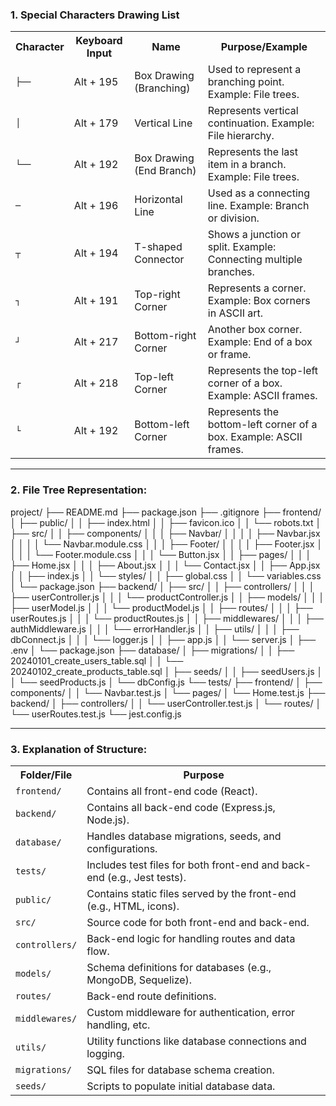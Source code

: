 ### 1. Special Characters Drawing List
<table>
  <tr>
    <th>Character</th>
    <th>Keyboard Input</th>
    <th>Name</th>
    <th>Purpose/Example</th>
  </tr>
  <tr>
    <td><code>├──</code></td>
    <td>Alt + 195</td>
    <td>Box Drawing (Branching)</td>
    <td>Used to represent a branching point. Example: File trees.</td>
  </tr>
  <tr>
    <td><code>│</code></td>
    <td>Alt + 179</td>
    <td>Vertical Line</td>
    <td>Represents vertical continuation. Example: File hierarchy.</td>
  </tr>
  <tr>
    <td><code>└──</code></td>
    <td>Alt + 192</td>
    <td>Box Drawing (End Branch)</td>
    <td>Represents the last item in a branch. Example: File trees.</td>
  </tr>
  <tr>
    <td><code>─</code></td>
    <td>Alt + 196</td>
    <td>Horizontal Line</td>
    <td>Used as a connecting line. Example: Branch or division.</td>
  </tr>
  <tr>
    <td><code>┬</code></td>
    <td>Alt + 194</td>
    <td>T-shaped Connector</td>
    <td>Shows a junction or split. Example: Connecting multiple branches.</td>
  </tr>
  <tr>
    <td><code>┐</code></td>
    <td>Alt + 191</td>
    <td>Top-right Corner</td>
    <td>Represents a corner. Example: Box corners in ASCII art.</td>
  </tr>
  <tr>
    <td><code>┘</code></td>
    <td>Alt + 217</td>
    <td>Bottom-right Corner</td>
    <td>Another box corner. Example: End of a box or frame.</td>
  </tr>
  <tr>
    <td><code>┌</code></td>
    <td>Alt + 218</td>
    <td>Top-left Corner</td>
    <td>Represents the top-left corner of a box. Example: ASCII frames.</td>
  </tr>
  <tr>
    <td><code>└</code></td>
    <td>Alt + 192</td>
    <td>Bottom-left Corner</td>
    <td>Represents the bottom-left corner of a box. Example: ASCII frames.</td>
  </tr>
</table>

---

### 2. File Tree Representation:

project/
├── README.md
├── package.json
├── .gitignore
├── frontend/
│   ├── public/
│   │   ├── index.html
│   │   ├── favicon.ico
│   │   └── robots.txt
│   ├── src/
│   │   ├── components/
│   │   │   ├── Navbar/
│   │   │   │   ├── Navbar.jsx
│   │   │   │   └── Navbar.module.css
│   │   │   ├── Footer/
│   │   │   │   ├── Footer.jsx
│   │   │   │   └── Footer.module.css
│   │   │   └── Button.jsx
│   │   ├── pages/
│   │   │   ├── Home.jsx
│   │   │   ├── About.jsx
│   │   │   └── Contact.jsx
│   │   ├── App.jsx
│   │   ├── index.js
│   │   └── styles/
│   │       ├── global.css
│   │       └── variables.css
│   └── package.json
├── backend/
│   ├── src/
│   │   ├── controllers/
│   │   │   ├── userController.js
│   │   │   └── productController.js
│   │   ├── models/
│   │   │   ├── userModel.js
│   │   │   └── productModel.js
│   │   ├── routes/
│   │   │   ├── userRoutes.js
│   │   │   └── productRoutes.js
│   │   ├── middlewares/
│   │   │   ├── authMiddleware.js
│   │   │   └── errorHandler.js
│   │   ├── utils/
│   │   │   ├── dbConnect.js
│   │   │   └── logger.js
│   │   ├── app.js
│   │   └── server.js
│   ├── .env
│   └── package.json
├── database/
│   ├── migrations/
│   │   ├── 20240101_create_users_table.sql
│   │   └── 20240102_create_products_table.sql
│   ├── seeds/
│   │   ├── seedUsers.js
│   │   └── seedProducts.js
│   └── dbConfig.js
└── tests/
    ├── frontend/
    │   ├── components/
    │   │   └── Navbar.test.js
    │   └── pages/
    │       └── Home.test.js
    ├── backend/
    │   ├── controllers/
    │   │   └── userController.test.js
    │   └── routes/
    │       └── userRoutes.test.js
    └── jest.config.js

---

### 3. Explanation of Structure:

<table>
  <tr>
    <th>Folder/File</th>
    <th>Purpose</th>
  </tr>
  <tr>
    <td><code>frontend/</code></td>
    <td>Contains all front-end code (React).</td>
  </tr>
  <tr>
    <td><code>backend/</code></td>
    <td>Contains all back-end code (Express.js, Node.js).</td>
  </tr>
  <tr>
    <td><code>database/</code></td>
    <td>Handles database migrations, seeds, and configurations.</td>
  </tr>
  <tr>
    <td><code>tests/</code></td>
    <td>Includes test files for both front-end and back-end (e.g., Jest tests).</td>
  </tr>
  <tr>
    <td><code>public/</code></td>
    <td>Contains static files served by the front-end (e.g., HTML, icons).</td>
  </tr>
  <tr>
    <td><code>src/</code></td>
    <td>Source code for both front-end and back-end.</td>
  </tr>
  <tr>
    <td><code>controllers/</code></td>
    <td>Back-end logic for handling routes and data flow.</td>
  </tr>
  <tr>
    <td><code>models/</code></td>
    <td>Schema definitions for databases (e.g., MongoDB, Sequelize).</td>
  </tr>
  <tr>
    <td><code>routes/</code></td>
    <td>Back-end route definitions.</td>
  </tr>
  <tr>
    <td><code>middlewares/</code></td>
    <td>Custom middleware for authentication, error handling, etc.</td>
  </tr>
  <tr>
    <td><code>utils/</code></td>
    <td>Utility functions like database connections and logging.</td>
  </tr>
  <tr>
    <td><code>migrations/</code></td>
    <td>SQL files for database schema creation.</td>
  </tr>
  <tr>
    <td><code>seeds/</code></td>
    <td>Scripts to populate initial database data.</td>
  </tr>
</table>

